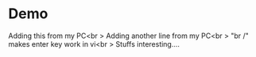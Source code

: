 # Demo
Adding this from my PC<br \>
Adding another line from my PC<br \>
"br /" makes enter key work in vi<br \>
Stuffs interesting....
